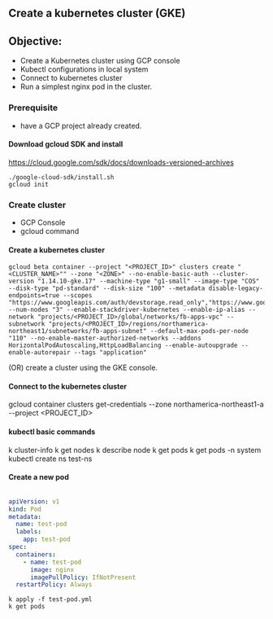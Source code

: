 ## Create a kubernetes cluster (GKE)

## Objective:
- Create a Kubernetes cluster using GCP console
- Kubectl configurations in local system
- Connect to kubernetes cluster
- Run a simplest nginx pod in the cluster. 

### Prerequisite
- have a GCP project already created. 

#### Download gcloud SDK and install
https://cloud.google.com/sdk/docs/downloads-versioned-archives
```shell script
./google-cloud-sdk/install.sh
gcloud init
```

### Create cluster 
- GCP Console
- gcloud command

#### Create a kubernetes cluster
```shell script
gcloud beta container --project "<PROJECT_ID>" clusters create "<CLUSTER_NAME>"" --zone "<ZONE>" --no-enable-basic-auth --cluster-version "1.14.10-gke.17" --machine-type "g1-small" --image-type "COS" --disk-type "pd-standard" --disk-size "100" --metadata disable-legacy-endpoints=true --scopes "https://www.googleapis.com/auth/devstorage.read_only","https://www.googleapis.com/auth/logging.write","https://www.googleapis.com/auth/monitoring","https://www.googleapis.com/auth/servicecontrol","https://www.googleapis.com/auth/service.management.readonly","https://www.googleapis.com/auth/trace.append" --num-nodes "3" --enable-stackdriver-kubernetes --enable-ip-alias --network "projects/<PROJECT_ID>/global/networks/fb-apps-vpc" --subnetwork "projects/<PROJECT_ID>/regions/northamerica-northeast1/subnetworks/fb-apps-subnet" --default-max-pods-per-node "110" --no-enable-master-authorized-networks --addons HorizontalPodAutoscaling,HttpLoadBalancing --enable-autoupgrade --enable-autorepair --tags "application"
```
(OR)
create a cluster using the GKE console. 

#### Connect to the kubernetes cluster
gcloud container clusters get-credentials <CLUSTER-NAME> --zone northamerica-northeast1-a --project <PROJECT_ID>

#### kubectl basic commands

k cluster-info
k get nodes
k describe node <nodename>
k get pods
k get pods -n system
kubectl create ns test-ns
#### Create a new pod
```yaml

apiVersion: v1
kind: Pod
metadata:
  name: test-pod
  labels:
    app: test-pod
spec:
  containers:
    - name: test-pod
      image: nginx
      imagePullPolicy: IfNotPresent
  restartPolicy: Always
```
```shell script
k apply -f test-pod.yml
k get pods

```
